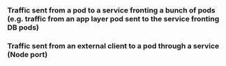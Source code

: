### Traffic sent from a pod to a service fronting a bunch of pods (e.g. traffic from an app layer pod sent to the service fronting DB pods)

### Traffic sent from an external client to a pod through a service (Node port)